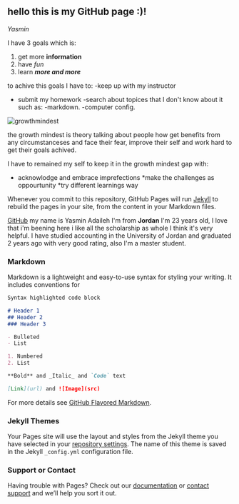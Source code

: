 ## hello this is my **GitHub** page :)! 

*Yasmin*

I have 3 goals which is:
1. get more **information**
2. have *fun*
3. learn _**more and more**_

to achive this goals I have to:
-keep up with my instructor
- submit my homework
-search about topices that I don't know about it such as:
  -markdown.
  -computer config.
  
![growthmindest](https://live.staticflickr.com/3175/5867129872_287550b610_b.jpg)

the growth mindest is theory talking about people how get benefits from any circumstanceses and face their fear, improve their self and work hard to get their goals achived.

I have to remained my self to keep it in the growth mindest gap with:
* acknowlodge and embrace imprefections 
*make the challenges as oppourtunity 
*try different learnings way 

Whenever you commit to this repository, GitHub Pages will run [Jekyll](https://jekyllrb.com/) to rebuild the pages in your site, from the content in your Markdown files.


[GitHub](https://github.com/yasminadaileh1)
my name is Yasmin Adaileh I'm from **Jordan** I'm 23 years old, I love that i'm beening here i like all the scholarship as whole I think it's very helpful. I have studied accounting in the University of Jordan and graduated 2 years ago with very good rating, also I'm a master student. 



### Markdown

Markdown is a lightweight and easy-to-use syntax for styling your writing. It includes conventions for

```markdown
Syntax highlighted code block

# Header 1
## Header 2
### Header 3

- Bulleted
- List

1. Numbered
2. List

**Bold** and _Italic_ and `Code` text

[Link](url) and ![Image](src)
```

For more details see [GitHub Flavored Markdown](https://guides.github.com/features/mastering-markdown/).

### Jekyll Themes

Your Pages site will use the layout and styles from the Jekyll theme you have selected in your [repository settings](https://github.com/yasminadaileh1/adaileh/settings). The name of this theme is saved in the Jekyll `_config.yml` configuration file.

### Support or Contact

Having trouble with Pages? Check out our [documentation](https://help.github.com/categories/github-pages-basics/) or [contact support](https://github.com/contact) and we’ll help you sort it out.
